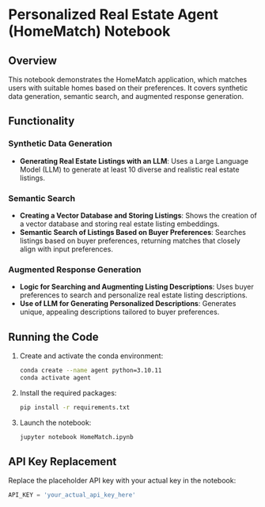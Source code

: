 # Personalized Real Estate Agent (HomeMatch) Notebook

## Overview

This notebook demonstrates the HomeMatch application, which matches users with suitable homes based on their preferences. It covers synthetic data generation, semantic search, and augmented response generation.

## Functionality

### Synthetic Data Generation
- **Generating Real Estate Listings with an LLM**: Uses a Large Language Model (LLM) to generate at least 10 diverse and realistic real estate listings.

### Semantic Search
- **Creating a Vector Database and Storing Listings**: Shows the creation of a vector database and storing real estate listing embeddings.
- **Semantic Search of Listings Based on Buyer Preferences**: Searches listings based on buyer preferences, returning matches that closely align with input preferences.

### Augmented Response Generation
- **Logic for Searching and Augmenting Listing Descriptions**: Uses buyer preferences to search and personalize real estate listing descriptions.
- **Use of LLM for Generating Personalized Descriptions**: Generates unique, appealing descriptions tailored to buyer preferences.

## Running the Code

1. Create and activate the conda environment:
    ```bash
    conda create --name agent python=3.10.11
    conda activate agent
    ```

2. Install the required packages:
    ```bash
    pip install -r requirements.txt
    ```

3. Launch the notebook:
    ```bash
    jupyter notebook HomeMatch.ipynb
    ```

## API Key Replacement

Replace the placeholder API key with your actual key in the notebook:

```python
API_KEY = 'your_actual_api_key_here'
```